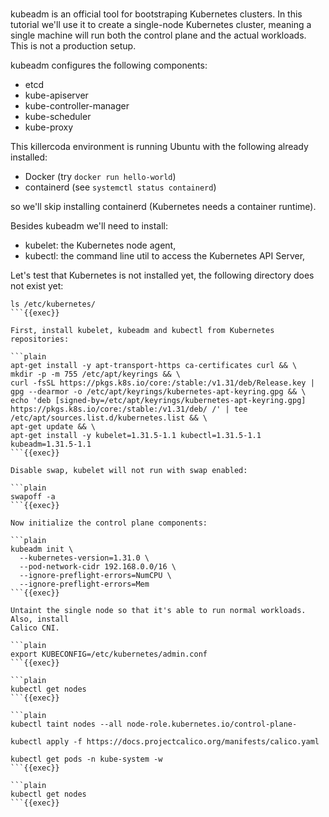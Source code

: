 <br>

kubeadm is an official tool for bootstraping Kubernetes clusters. In this
tutorial we'll use it to create a single-node Kubernetes cluster, meaning a
single machine will run both the control plane and the actual workloads. This is
not a production setup.

kubeadm configures the following components:

- etcd
- kube-apiserver
- kube-controller-manager
- kube-scheduler
- kube-proxy

This killercoda environment is running Ubuntu with the following already
installed:

- Docker (try `docker run hello-world`)
- containerd (see `systemctl status containerd`)

so we'll skip installing containerd (Kubernetes needs a container runtime).

Besides kubeadm we'll need to install:

- kubelet: the Kubernetes node agent,
- kubectl: the command line util to access the Kubernetes API Server,

Let's test that Kubernetes is not installed yet, the following directory does
not exist yet:

```plain
ls /etc/kubernetes/
```{{exec}}

First, install kubelet, kubeadm and kubectl from Kubernetes repositories:

```plain
apt-get install -y apt-transport-https ca-certificates curl && \
mkdir -p -m 755 /etc/apt/keyrings && \
curl -fsSL https://pkgs.k8s.io/core:/stable:/v1.31/deb/Release.key | gpg --dearmor -o /etc/apt/keyrings/kubernetes-apt-keyring.gpg && \
echo 'deb [signed-by=/etc/apt/keyrings/kubernetes-apt-keyring.gpg] https://pkgs.k8s.io/core:/stable:/v1.31/deb/ /' | tee /etc/apt/sources.list.d/kubernetes.list && \
apt-get update && \
apt-get install -y kubelet=1.31.5-1.1 kubectl=1.31.5-1.1 kubeadm=1.31.5-1.1
```{{exec}}

Disable swap, kubelet will not run with swap enabled:

```plain
swapoff -a
```{{exec}}

Now initialize the control plane components:

```plain
kubeadm init \
  --kubernetes-version=1.31.0 \
  --pod-network-cidr 192.168.0.0/16 \
  --ignore-preflight-errors=NumCPU \
  --ignore-preflight-errors=Mem
```{{exec}}

Untaint the single node so that it's able to run normal workloads. Also, install
Calico CNI.

```plain
export KUBECONFIG=/etc/kubernetes/admin.conf
```{{exec}}

```plain
kubectl get nodes
```{{exec}}

```plain
kubectl taint nodes --all node-role.kubernetes.io/control-plane-

kubectl apply -f https://docs.projectcalico.org/manifests/calico.yaml

kubectl get pods -n kube-system -w
```{{exec}}

```plain
kubectl get nodes
```{{exec}}
